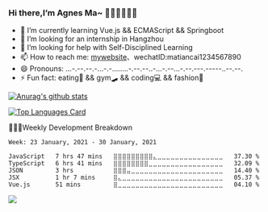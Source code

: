 ### Hi there,I’m Agnes Ma~ 🤏🏾🤩👩🏼‍💻


- 🌱 I’m currently learning Vue.js && ECMAScript && Springboot
- 👯 I’m looking for an internship in Hangzhou
- 🤔 I’m looking for help with Self-Disciplined Learning
- 📫 How to reach me: [mywebsite](https://agnesma.top/)、wechatID:matiancai1234567890
- 😄 Pronouns: \...\-\.-\-.--\.-.\..\-.-.\....\...\-\.-\-.--\.\.-\...\-.--\...\-\.-\-.--\-.--\---\..-\-.\--.
- ⚡ Fun fact: eating🥑 && gym🛹 && coding💻 && fashion👒

[![Anurag's github stats](https://github-readme-stats.vercel.app/api?username=Agnes1030&show_icons=true)](https://github.com/anuraghazra/github-readme-stats)

[![Top Languages Card](https://github-readme-stats.vercel.app/api/top-langs/?username=Agnes1030&layout=compact)](https://github.com/anuraghazra/github-readme-stats)

🧘🏼‍♀️Weekly Development Breakdown
  <!--START_SECTION:waka-->
```text
Week: 23 January, 2021 - 30 January, 2021

JavaScript   7 hrs 47 mins   ⣿⣿⣿⣿⣿⣿⣿⣿⣿⣄⣀⣀⣀⣀⣀⣀⣀⣀⣀⣀⣀⣀⣀⣀⣀   37.30 % 
TypeScript   6 hrs 41 mins   ⣿⣿⣿⣿⣿⣿⣿⣿⣀⣀⣀⣀⣀⣀⣀⣀⣀⣀⣀⣀⣀⣀⣀⣀⣀   32.09 % 
JSON         3 hrs           ⣿⣿⣿⣤⣀⣀⣀⣀⣀⣀⣀⣀⣀⣀⣀⣀⣀⣀⣀⣀⣀⣀⣀⣀⣀   14.40 % 
JSX          1 hr 7 mins     ⣿⣄⣀⣀⣀⣀⣀⣀⣀⣀⣀⣀⣀⣀⣀⣀⣀⣀⣀⣀⣀⣀⣀⣀⣀   05.37 % 
Vue.js       51 mins         ⣿⣀⣀⣀⣀⣀⣀⣀⣀⣀⣀⣀⣀⣀⣀⣀⣀⣀⣀⣀⣀⣀⣀⣀⣀   04.10 % 
```
<!--END_SECTION:waka-->

![](http://profile-counter.glitch.me/Agnes1030/count.svg)
